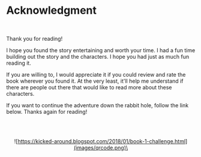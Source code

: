 Acknowledgment
==============

<br />

Thank you for reading!

I hope you found the story entertaining and worth your time. I had a fun
time building out the story and the characters. I hope you had just as
much fun reading it.

If you are willing to, I would appreciate it if you could review and
rate the book wherever you found it. At the very least, it'll help me
understand if there are people out there that would like to read more
about these characters.

If you want to continue the adventure down the rabbit hole, follow the
link below. Thanks again for reading!

<br/><br/>

<div id="challenge" style="text-align:center;">

![https://kicked-around.blogspot.com/2018/01/book-1-challenge.html](images/qrcode.png)\

</div>
